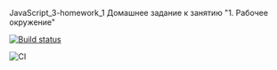 JavaScript_3-homework_1 Домашнее задание к занятию "1. Рабочее окружение"

[![Build status](https://ci.appveyor.com/api/projects/status/nmc29sl0i3fqil7v?svg=true)](https://ci.appveyor.com/project/AleksandrPetrov89/javascript-3-homework-1)

![CI](https://github.com/AleksandrPetrov89/JavaScript_3-homework_1/actions/workflows/web.yml/badge.svg)